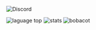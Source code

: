 ![Discord](https://discord.c99.nl/widget/theme-3/726942742218801223.png)
</p>                                                                                                        
  <img alt="laguage top" src="https://github-readme-stats.vercel.app/api/top-langs/?username=azmitino&show_icons=true&theme=tokyonight" /> 
<img alt="stats" src="https://github-readme-stats.vercel.app/api?username=azmitino&show_icons=true&theme=tokyonight" />
<img alt="bobacot" src="https://top.gg/user/2450743729728454656" />
